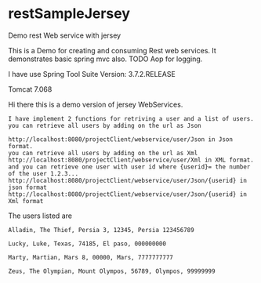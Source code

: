 # restSampleJersey
Demo rest Web service with jersey

This is a Demo for creating and consuming Rest web services.
It demonstrates basic spring mvc also.
TODO Aop for logging.

I have use 
Spring Tool Suite 
Version: 3.7.2.RELEASE

Tomcat 7.068 

Hi there this is a demo version of jersey WebServices.

    I have implement 2 functions for retriving a user and a list of users.
    you can retrieve all users by adding on the url as Json

    http://localhost:8080/projectClient/webservice/user/Json in Json format.
    you can retrieve all users by adding on the url as Xml
    http://localhost:8080/projectClient/webservice/user/Xml in XML format.
    and you can retrieve one user with user id where {userid}= the number of the user 1.2.3...
    http://localhost:8080/projectClient/webservice/user/Json/{userid} in json format
    http://localhost:8080/projectClient/webservice/user/Json/{userid} in Xml format 

The users listed are

    Alladin, The Thief, Persia 3, 12345, Persia 123456789

    Lucky, Luke, Texas, 74185, El paso, 000000000

    Marty, Martian, Mars 8, 00000, Mars, 7777777777

    Zeus, The Olympian, Mount Olympos, 56789, Olympos, 99999999



